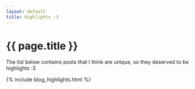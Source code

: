 ```yaml
---
layout: default
title: Highlights :3
---
```


<h1>{{ page.title }}</h1>
<p>
    The list below contains posts that I think are unique, so they deserved to be highlights :3
</p>

{% include blog_highlights.html %}